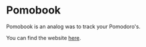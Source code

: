 # Pomobook
Pomobook is an analog was to track your Pomodoro's.

You can find the website [here](pomobook.weebly.com).
